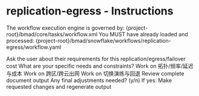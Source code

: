 # replication-egress - Instructions

<critical>The workflow execution engine is governed by: {project-root}/bmad/core/tasks/workflow.xml</critical>
<critical>You MUST have already loaded and processed: {project-root}/bmad/snowflake/workflows/replication-egress/workflow.yaml</critical>

<workflow>

<step n="1" goal="Understand Requirements">
<action>Ask the user about their requirements for this replication/egress/failover cost</action>
<ask>What are your specific needs and constraints?</ask>
</step>

<step n="2" goal="拓扑/频率/延迟与成本">
<action>Work on 拓扑/频率/延迟与成本</action>
<template-output section="topology"/>
</step>

<step n="3" goal="跨区/跨云出网">
<action>Work on 跨区/跨云出网</action>
<template-output section="egress"/>
</step>

<step n="4" goal="切换演练与回退">
<action>Work on 切换演练与回退</action>
<template-output section="drills"/>
</step>

<step n="5" goal="Review and Finalize">
<action>Review complete document output</action>
<ask>Any final adjustments needed? (y/n)</ask>
<check>If yes:</check>
  <action>Make requested changes and regenerate output</action>
</step>

</workflow>
